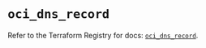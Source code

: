 # `oci_dns_record`

Refer to the Terraform Registry for docs: [`oci_dns_record`](https://registry.terraform.io/providers/hashicorp/oci/7.19.0/docs/resources/dns_record).
